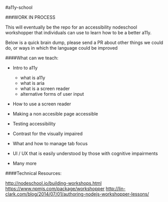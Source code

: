 #a11y-school

###WORK IN PROCESS

This will eventually be the repo for an accessibility nodeschool workshopper that individuals can use to learn how to be a better a11y.

Below is a quick brain dump, please send a PR about other things we could do, or ways in which the language could be improved

####What can we teach:

* Intro to a11y
  - what is a11y
  - what is aria
  - what is a screen reader
  - alternative forms of user input

* How to use a screen reader

* Making a non accesible page accessible

* Testing accessibility

* Contrast for the visually impaired

* What and how to manage tab focus

* UI / UX that is easily understood by those with cognitive impairments

* Many more

####Technical Resources:

http://nodeschool.io/building-workshops.html
https://www.npmjs.com/package/workshopper
http://lin-clark.com/blog/2014/07/01/authoring-nodejs-workshopper-lessons/
